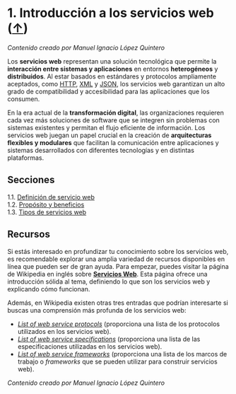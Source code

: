 # 1. Introducción a los servicios web ([↑](../README.md))

_Contenido creado por Manuel Ignacio López Quintero_

Los **servicios web** representan una solución tecnológica que permite la **interacción entre sistemas y aplicaciones** en entornos **heterogéneos** y **distribuidos**. Al estar basados en estándares y protocolos ampliamente aceptados, como [HTTP](https://en.wikipedia.org/wiki/HTTP), [XML](https://en.wikipedia.org/wiki/XML) y [JSON](https://en.wikipedia.org/wiki/JSON), los servicios web garantizan un alto grado de compatibilidad y accesibilidad para las aplicaciones que los consumen.

En la era actual de la **transformación digital**, las organizaciones requieren cada vez más soluciones de software que se integren sin problemas con sistemas existentes y permitan el flujo eficiente de información. Los servicios web juegan un papel crucial en la creación de **arquitecturas flexibles y modulares** que facilitan la comunicación entre aplicaciones y sistemas desarrollados con diferentes tecnologías y en distintas plataformas.

## Secciones

1.1. [Definición de servicio web](1.1.md)<br />
1.2. [Propósito y beneficios](1.2.md)<br />
1.3. [Tipos de servicios web](1.3.md)

## Recursos

Si estás interesado en profundizar tu conocimiento sobre los servicios web, es recomendable explorar una amplia variedad de recursos disponibles en línea que pueden ser de gran ayuda. Para empezar, puedes visitar la página de Wikipedia en inglés sobre [**Servicios Web**](https://en.wikipedia.org/wiki/Web_service). Esta página ofrece una introducción sólida al tema, definiendo lo que son los servicios web y explicando cómo funcionan.

Además, en Wikipedia existen otras tres entradas que podrían interesarte si buscas una comprensión más profunda de los servicios web: 

- [_List of web service protocols_](https://en.wikipedia.org/wiki/List_of_web_service_protocols) (proporciona una lista de los protocolos utilizados en los servicios web).
- [_List of web service specifications_](https://en.wikipedia.org/wiki/List_of_web_service_specifications) (proporciona una lista de las especificaciones utilizadas en los servicios web).
- [_List of web service frameworks_](https://en.wikipedia.org/wiki/List_of_web_service_frameworks) (proporciona una lista de los marcos de trabajo o *frameworks* que se pueden utilizar para construir servicios web).

_Contenido creado por Manuel Ignacio López Quintero_
